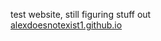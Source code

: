 test website, still figuring stuff out\
[alexdoesnotexist1.github.io](https://alexdoesnotexist1.github.io)
